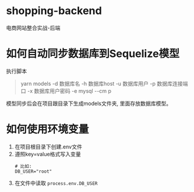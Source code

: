 # shopping-backend
电商网站整合实战-后端

# 如何自动同步数据库到Sequelize模型
执行脚本
> yarn models -d 数据库名 -h 数据库host -u 数据库用户 -p 数据库连接端口 -x 数据库用户密码 -e mysql --cm p

模型同步后会在项目跟目录下生成models文件夹, 里面存放数据库模型。

# 如何使用环境变量
1. 在项目根目录下创建.env文件
2. 遵照key=value格式写入变量
   ```env
   # 比如:
   DB_USER="root"
   ```
3. 在文件中读取 `process.env.DB_USER`

